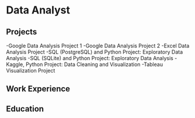 # Data Analyst

## Projects
  -Google Data Analysis Project 1
  -Google Data Analysis Project 2
  -Excel Data Analysis Project
  -SQL (PostgreSQL) and Python Project: Exploratory Data Analysis
  -SQL (SQLite) and Python Project: Exploratory Data Analysis
  -Kaggle, Python Project: Data Cleaning and Visualization
  -Tableau Visualization Project
  
## Work Experience

## Education
